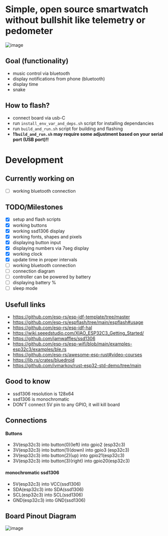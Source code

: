 # Simple, open source smartwatch without bullshit like telemetry or pedometer 
![image](https://github.com/Talandar99/based_smartwatch/assets/32677600/a8b15e11-c897-40c0-be7d-c0b6ae6ad2fb)
## Goal (functionality)
- music control via bluetooth
- display notifications from phone (bluetooth)
- display time
- snake 
 
## How to flash?
- connect board via usb-C
- run `install_env_var_and_deps.sh` script for installing dependancies
- run `build_and_run.sh` script for building and flashing 
- **!!`build_and_run.sh` may require some adjustment based on your serial port (USB port)!!**


# Development
## Currently working on
- [ ] working bluetooth connection
## TODO/Milestones

- [X] setup and flash scripts
- [X] working buttons
- [X] working ssd1306 display
- [X] working fonts, shapes and pixels
- [X] displaying button input
- [X] displaying numbers via 7seg display
- [X] working clock
- [X] update time in proper intervals
- [ ] working bluetooth connection
- [ ] connection diagram
- [ ] controller can be powered by battery
- [ ] displaying battery %
- [ ] sleep mode 

## Usefull links
- https://github.com/esp-rs/esp-idf-template/tree/master
- https://github.com/esp-rs/espflash/tree/main/espflash#usage
- https://github.com/esp-rs/esp-idf-hal
- https://wiki.seeedstudio.com/XIAO_ESP32C3_Getting_Started/
- https://github.com/jamwaffles/ssd1306
- https://github.com/esp-rs/esp-wifi/blob/main/examples-esp32c3/examples/ble.rs
- https://github.com/esp-rs/awesome-esp-rust#video-courses
- https://lib.rs/crates/bluedroid
- https://github.com/ivmarkov/rust-esp32-std-demo/tree/main
## Good to know 
- ssd1306 resolution is 128x64
- ssd1306 is monochromatic
- DON'T connect 5V pin to any GPIO, it will kill board
## Connections
#### Buttons
- 3V(esp32c3) into button(0)(left)  into gpio2 (esp32c3)
- 3V(esp32c3) into button(1)(down)  into gpio3 (esp32c3)
- 3V(esp32c3) into button(2)(up)    into gpio21(esp32c3)
- 3V(esp32c3) into button(3)(right) into gpio20(esp32c3)
#### monochromatic ssd1306
- 5V(esp32c3) into VCC(ssd1306)
- SDA(esp32c3) into SDA(ssd1306)
- SCL(esp32c3) into SCL(ssd1306)
- GND(esp32c3) into GND(ssd1306)
## Board Pinout Diagram
![image](https://github.com/Talandar99/xiaio_esp32c3_rust/assets/32677600/4272fa4f-edb4-428f-9e6a-cc33f96864be)

